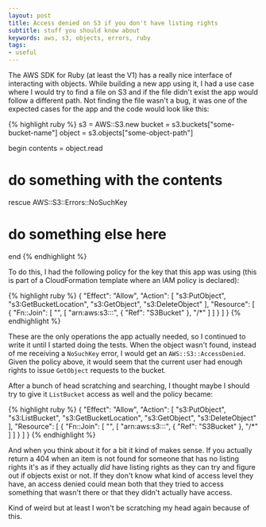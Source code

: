 ```yaml
---
layout: post
title: Access denied on S3 if you don't have listing rights
subtitle: stuff you should know about
keywords: aws, s3, objects, errors, ruby
tags:
- useful
---
```


The AWS SDK for Ruby (at least the V1) has a really nice interface of interacting with objects. While building a new app using it, I had a use case where I would try to find a file on S3 and if the file didn't exist the app would follow a different path. Not finding the file wasn't a bug, it was one of the expected cases for the app and the code would look like this:

{% highlight ruby %}
s3 = AWS::S3.new
bucket = s3.buckets["some-bucket-name"]
object = s3.objects["some-object-path"]

begin
  contents = object.read
  # do something with the contents
rescue AWS::S3::Errors::NoSuchKey
  # do something else here
end
{% endhighlight %}

To do this, I had the following policy for the key that this app was using (this is part of a CloudFormation template where an IAM policy is declared):

{% highlight ruby %}
{
  "Effect": "Allow",
  "Action": [
    "s3:PutObject",
    "s3:GetBucketLocation",
    "s3:GetObject",
    "s3:DeleteObject"
  ],
  "Resource": [
    {
      "Fn::Join": [
        "",
        [
          "arn:aws:s3:::",
          {
            "Ref": "S3Bucket"
          },
          "/*"
        ]
      ]
    }
  ]
}
{% endhighlight %}

These are the only operations the app actually needed, so I continued to write it until I started doing the tests. When the object wasn't found, instead of me receiving a `NoSuchKey` error, I would get an `AWS::S3::AccessDenied`. Given the policy above, it would seem that the current user had enough rights to issue `GetObject` requests to the bucket.

After a bunch of head scratching and searching, I thought maybe I should try to give it `ListBucket` access as well and the policy became:

{% highlight ruby %}
{
  "Effect": "Allow",
  "Action": [
    "s3:PutObject",
    "s3:ListBucket",
    "s3:GetBucketLocation",
    "s3:GetObject",
    "s3:DeleteObject"
  ],
  "Resource": [
    {
      "Fn::Join": [
        "",
        [
          "arn:aws:s3:::",
          {
            "Ref": "S3Bucket"
          },
          "/*"
        ]
      ]
    }
  ]
}
{% endhighlight %}

And when you think about it for a bit it kind of makes sense. If you actually return a 404 when an item is not found for someone that has no listing rights it's as if they actually *did* have listing rights as they can try and figure out if objects exist or not. If they don't know what kind of access level they have, an access denied could mean both that they tried to access something that wasn't there or that they didn't actually have access.

Kind of weird but at least I won't be scratching my head again because of this.
